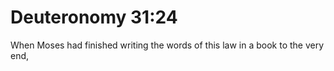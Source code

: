 # Deuteronomy 31:24

When Moses had finished writing the words of this law in a book to the very end,
